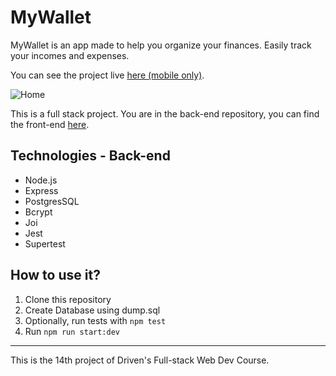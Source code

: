 # MyWallet

MyWallet is an app made to help you organize your finances. Easily track your incomes and expenses.

You can see the project live [here (mobile only)](https://mywallet-react-g9at3yr7a-giancarvalho.vercel.app/).

![Home](https://i.imgur.com/O64KgXW.png) 



This is a full stack project. You are in the back-end repository, you can find the front-end  [here](https://github.com/giancarvalho/mywallet-react). 


## Technologies - Back-end

- Node.js
- Express
- PostgresSQL
- Bcrypt
- Joi
- Jest
- Supertest


## How to use it?

1) Clone this repository
2) Create Database using dump.sql
3) Optionally, run tests with ```npm test``` 
4) Run ```npm run start:dev```

---
 This is the 14th project of Driven's Full-stack Web Dev Course.

